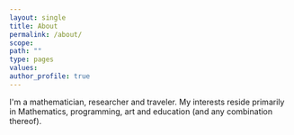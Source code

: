 ```yaml
---
layout: single
title: About
permalink: /about/
scope:
path: ""
type: pages
values:
author_profile: true
---
```


I'm a mathematician, researcher and traveler.
My interests reside primarily in Mathematics, programming, art and education
(and any combination thereof).
